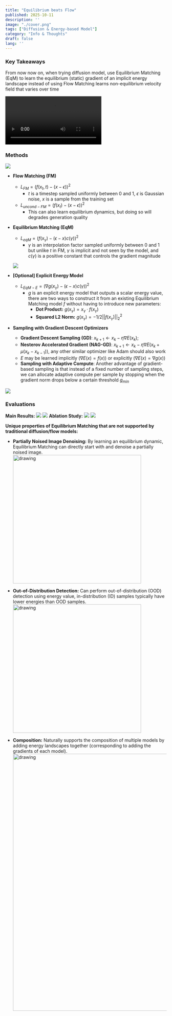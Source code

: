 ```yaml
---
title: "Equilibrium beats Flow"
published: 2025-10-11
description: ''
image: "./cover.png"
tags: ["Diffusion & Energy-based Model"]
category: "Info & Thoughts"
draft: false 
lang: ''
---
```


### Key Takeaways

From now now on, when trying diffusion model, use Equilibrium Matching (EqM) to learn the equilibrium (static) gradient of an implicit energy landscape instead of using Flow Matching learns non-equilibrium velocity field that varies over time

   <video controls autoplay loop src="main.mp4"></video>

### Methods
![](image.png)
- **Flow Matching (FM)**
    - $L_{FM}= (f(x_t,t)−(x−ϵ))^2$
        - $t$ is a timestep sampled uniformly between 0 and 1, $ϵ$ is Gaussian noise,  $x$ is a sample from the training set
    - $L_{uncond-FM}= (f(x_t)−(x−ϵ))^2$
        - This can also learn equilibrium dynamics, but doing so will degrades generation quality

- **Equilibrium Matching (EqM)**
    - $L_{eqM}= (f(x_γ)−(ϵ−x)c(γ))^2$
        - $γ$ is an interpolation factor sampled uniformly between 0 and 1 but unlike $t$ in FM, $γ$ is implicit and not seen by the model, and  $c(γ)$ is a positive constant that controls the gradient magnitude
    
    ![](image_1.png)
    
- **[Optional] Explicit Energy Model**
    - $L_{EqM-E} = (∇g(x_γ) −(ϵ−x)c(γ))^2$
        - $g$ is an explicit energy model that outputs a scalar energy value, there are two ways to construct it from an existing Equilibrium Matching model $f$ without having to introduce new parameters:
            - **Dot Product:** $g(x_γ) = x_γ · f(x_γ)$
            - **Squared L2 Norm:** $g(x_γ) = −1/2||f(x_γ)||^2_2$

- **Sampling with Gradient Descent Optimizers**
    - **Gradient Descent Sampling (GD)**: $x_{k+1} ← x_k −η∇E(x_k)$;
    - **Nesterov Accelerated Gradient (NAG-GD)**: $x_{k+1} ← x_k −η∇E(x_k +µ(x_k −x_{k−1}))$, any other similar optimizer like Adam should also work
    - $E$ may be learned implicitly ($∇E(x) = f(x)$) or explicitly ($∇E(x) = ∇g(x)$)
    - **Sampling with Adaptive Compute**: Another advantage of gradient-based sampling is that instead of a fixed number of sampling steps, we can allocate adaptive compute per sample by stopping when the gradient norm drops below a certain threshold $g_{min}$

![](image_2.png)

### Evaluations
**Main Results:**
![](image_3.png)
![](image_4.png)
**Ablation Study:**
![](image_5.png) 
![](image_6.png)

**Unique properties of Equilibrium Matching that are not supported by traditional diffusion/flow models:**

- **Partially Noised Image Denoising:** By learning an equilibrium dynamic, Equilibrium Matching can directly start with and denoise a partially noised image.
	<img src="image_7.png" alt="drawing" width="400"/>

- **Out-of-Distribution Detection:** Can perform out-of-distribution (OOD) detection using energy value, in-distribution (ID) samples typically have lower energies than OOD samples.
	<img src="image_8.png" alt="drawing" width="400"/>

- **Composition:** Naturally supports the composition of multiple models by adding energy landscapes together (corresponding to adding the gradients of each model).
	<img src="image_9.png" alt="drawing" width="800"/>